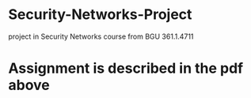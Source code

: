 # Security-Networks-Project
project in Security Networks course from BGU 361.1.4711
# Assignment is described in the pdf above
